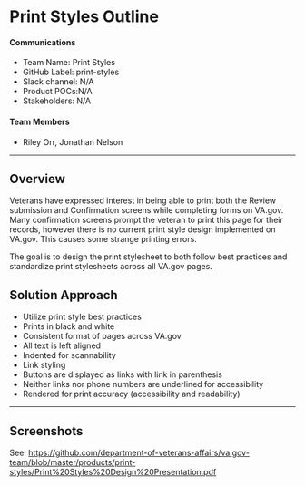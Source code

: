 # Print Styles Outline 

#### Communications
- Team Name: Print Styles 
- GitHub Label: print-styles
- Slack channel: N/A 
- Product POCs:N/A 
- Stakeholders: N/A 

#### Team Members

- Riley Orr, Jonathan Nelson 
---

## Overview
Veterans have expressed interest in being able to print both the Review submission and Confirmation screens while completing forms on VA.gov. Many confirmation screens prompt the veteran to print this page for their records, however there is no current print style design implemented on VA.gov. This causes some strange printing errors. 

The goal is to design the print stylesheet to both follow best practices and standardize print stylesheets across all VA.gov pages. 

## Solution Approach

- Utilize print style best practices
- Prints in black and white
- Consistent format of pages across VA.gov 
- All text is left aligned
- Indented for scannability 
- Link styling
- Buttons are displayed as links with link in parenthesis 
- Neither links nor phone numbers are underlined for accessibility 
- Rendered for print accuracy (accessibility and readability)   

---
   
## Screenshots

See: https://github.com/department-of-veterans-affairs/va.gov-team/blob/master/products/print-styles/Print%20Styles%20Design%20Presentation.pdf
